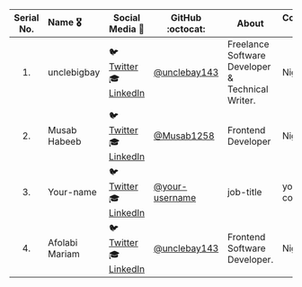 
|    Serial No.    |      Name :medal_military:    |     Social Media :wave:    | GitHub :octocat: | About | Country :globe_with_meridians: |
|:-------------:|:-------------------|------------------|---------------|---------------|---------------|
| 1. | unclebigbay | :bird: [Twitter](https://twitter.com/unclebigbay143) <br>:mortar_board: [LinkedIn](https://www.linkedin.com/in/unclebigbay/) | [@unclebay143](https://github.com/unclebay143/)  | Freelance Software Developer & Technical Writer. | Nigeria |
| 2. | Musab Habeeb       | :bird: [Twitter](https://mobile.twitter.com/MusabHabeeb2) <br>:mortar_board: [LinkedIn](https://www.linkedin.com/in/musab-habeeb-8a90611b9) | [@Musab1258](https://github.com/Musab1258/) | Frontend Developer | Nigeria |
| 3. | Your-name       | :bird: [Twitter](https://twitter.com/Kashish_121) <br>:mortar_board: [LinkedIn](https://www.linkedin.com/in/your-linkedin/) | [@your-username](https://github.com/your-username/) | job-title | your country |
| 4. | Afolabi Mariam | :bird: [Twitter](https://twitter.com/mariam_afox) <br>:mortar_board: [LinkedIn](https://www.linkedin.com/in/opeyemi-m-afolabi-b590a5155/) | [@unclebay143](https://github.com/mariamopeyemi/)  | Frontend Software Developer. | Nigeria |